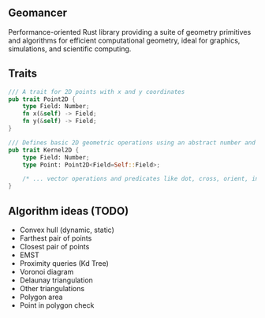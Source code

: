 ## Geomancer
Performance-oriented Rust library providing a suite of geometry primitives and algorithms for efficient computational geometry, ideal for graphics, simulations, and scientific computing.

## Traits
```rust
/// A trait for 2D points with x and y coordinates
pub trait Point2D {
    type Field: Number;
    fn x(&self) -> Field;
    fn y(&self) -> Field;
}

/// Defines basic 2D geometric operations using an abstract number and point type.
pub trait Kernel2D {
    type Field: Number;
    type Point: Point2D<Field=Self::Field>;

    /* ... vector operations and predicates like dot, cross, orient, in circle ... */
}
```


## Algorithm ideas (TODO)
- Convex hull (dynamic, static)
- Farthest pair of points
- Closest pair of points
- EMST
- Proximity queries (Kd Tree)
- Voronoi diagram
- Delaunay triangulation
- Other triangulations
- Polygon area
- Point in polygon check

